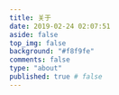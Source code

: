 ```yaml
---
title: 关于
date: 2019-02-24 02:07:51
aside: false
top_img: false
background: "#f8f9fe"
comments: false
type: "about"
published: true # false
---
```




